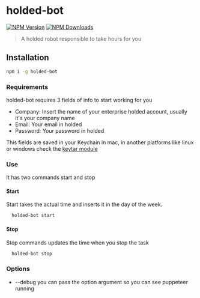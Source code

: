 # holded-bot
[![NPM Version](https://img.shields.io/npm/v/holded-bot.svg)](https://www.npmjs.com/package/holded-bot) [![NPM Downloads](https://img.shields.io/npm/dm/holded-bot.svg)](https://www.npmjs.com/package/holded-bot)

 > A holded robot responsible to take hours for you


 ## Installation

 ```sh
 npm i -g holded-bot
 ``` 


 ### Requirements

 holded-bot requires 3 fields of info to start working for you

 * Company: Insert the name of your enterprise holded account, usually it's your company name
 * Email: Your email in holded
 * Password: Your password in holded

 This fields are saved in your Keychain in mac, in another platforms like linux or windows check the [keytar module](http://atom.github.io/node-keytar/)


 ### Use

It has two commands start and stop


#### Start

Start takes the actual time and inserts it in the day of the week.

```sh
  holded-bot start
```

#### Stop

Stop commands updates the time when you stop the task

```sh
  holded-bot stop
```

### Options

- --debug you can pass the option argument so you can see puppeteer running

